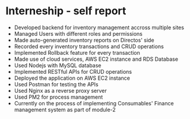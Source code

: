 # Interneship - self report

- Developed backend for inventory management accross multiple sites
- Managed Users with different roles and permissions
- Made auto-generated inventory reports on Directos' side
- Recorded every inventory transactions and CRUD operations
- Implemented Rollback feature for every transaction
- Made use of cloud services, AWS EC2 instance and RDS Database
- Used Nodejs with MySQL database
- Implemented RESTful APIs for CRUD operations
- Deployed the application on AWS EC2 instance
- Used Postman for testing the APIs
- Used Nginx as a reverse proxy server
- Used PM2 for process management
- Currently on the process of implementing Consumables' Finance management system as part of module-2